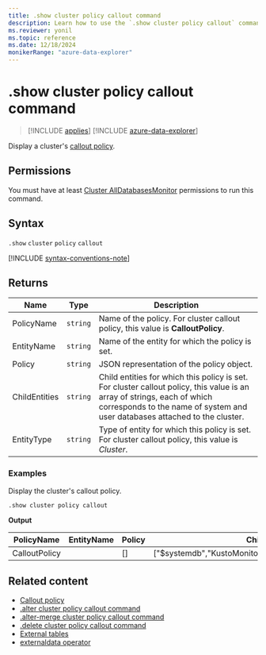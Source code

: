 ```yaml
---
title: .show cluster policy callout command
description: Learn how to use the `.show cluster policy callout` command to display a cluster's callout policy.
ms.reviewer: yonil
ms.topic: reference
ms.date: 12/18/2024
monikerRange: "azure-data-explorer"
---
```

# .show cluster policy callout command

> [!INCLUDE [applies](../includes/applies-to-version/applies.md)] [!INCLUDE [azure-data-explorer](../includes/applies-to-version/azure-data-explorer.md)]

Display a cluster's [callout policy](callout-policy.md).

## Permissions

You must have at least [Cluster AllDatabasesMonitor](../access-control/role-based-access-control.md) permissions to run this command.

## Syntax

`.show` `cluster` `policy` `callout`

[!INCLUDE [syntax-conventions-note](../includes/syntax-conventions-note.md)]

## Returns

| Name | Type | Description |
|--|--|--|
| PolicyName | `string` | Name of the policy. For cluster callout policy, this value is **CalloutPolicy**. |
| EntityName | `string` | Name of the entity for which the policy is set. |
| Policy | `string` | JSON representation of the policy object. |
| ChildEntities | `string` | Child entities for which this policy is set. For cluster callout policy, this value is an array of strings, each of which corresponds to the name of system and user databases attached to the cluster. |
| EntityType | `string` | Type of entity for which this policy is set. For cluster callout policy, this value is *Cluster*. |

### Examples

Display the cluster's callout policy.

```kusto
.show cluster policy callout
```

**Output**

| PolicyName | EntityName | Policy | ChildEntities | EntityType |
|--|--|--|--|--|
| CalloutPolicy |  | [] | ["$systemdb","KustoMonitoringPersistentDatabase","TestDB"] | Cluster |

## Related content

* [Callout policy](callout-policy.md)
* [.alter cluster policy callout command](alter-callout-policy-command.md)
* [.alter-merge cluster policy callout command](alter-merge-callout-policy-command.md)
* [.delete cluster policy callout command](delete-callout-policy-command.md)
* [External tables](../query/schema-entities/external-tables.md)
* [externaldata operator](../query/externaldata-operator.md)